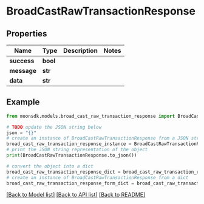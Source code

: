 # BroadCastRawTransactionResponse

## Properties

| Name        | Type     | Description | Notes |
| ----------- | -------- | ----------- | ----- |
| **success** | **bool** |             |       |
| **message** | **str**  |             |       |
| **data**    | **str**  |             |       |

## Example

```python
from moonsdk.models.broad_cast_raw_transaction_response import BroadCastRawTransactionResponse

# TODO update the JSON string below
json = "{}"
# create an instance of BroadCastRawTransactionResponse from a JSON string
broad_cast_raw_transaction_response_instance = BroadCastRawTransactionResponse.from_json(json)
# print the JSON string representation of the object
print(BroadCastRawTransactionResponse.to_json())

# convert the object into a dict
broad_cast_raw_transaction_response_dict = broad_cast_raw_transaction_response_instance.to_dict()
# create an instance of BroadCastRawTransactionResponse from a dict
broad_cast_raw_transaction_response_form_dict = broad_cast_raw_transaction_response.from_dict(broad_cast_raw_transaction_response_dict)
```

[\[Back to Model list\]](./#documentation-for-models) [\[Back to API list\]](./#documentation-for-api-endpoints) [\[Back to README\]](./)
